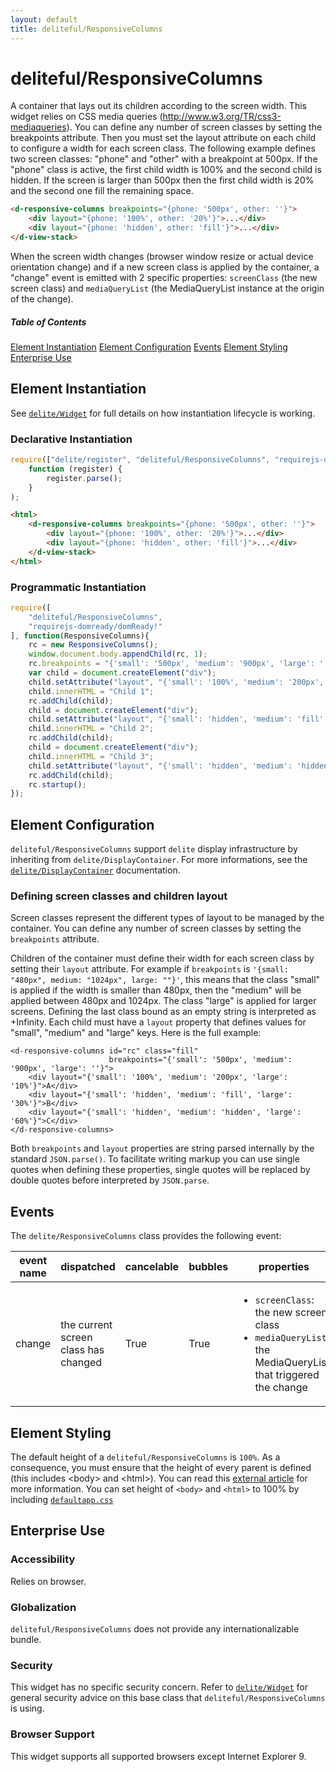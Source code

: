```yaml
---
layout: default
title: deliteful/ResponsiveColumns
---
```


# deliteful/ResponsiveColumns

A container that lays out its children according to the screen width. This widget relies on CSS media queries (http://www.w3.org/TR/css3-mediaqueries). You can define any number of screen classes by setting the breakpoints attribute. Then you must set the layout attribute on each child to configure a width for each screen class.
The following example defines two screen classes: "phone" and "other" with a breakpoint at 500px. If the "phone" class is active, the first child width is 100% and the second child is hidden. If the screen is larger than 500px then the first child width is 20% and the second one fill the remaining space.
```html
<d-responsive-columns breakpoints="{phone: '500px', other: ''}">
    <div layout="{phone: '100%', other: '20%'}">...</div>
    <div layout="{phone: 'hidden', other: 'fill'}">...</div>
</d-view-stack>
```
When the screen width changes (browser window resize or actual device orientation change) and if a new screen class is applied by the container, a "change" event is emitted with 2 specific properties: `screenClass` (the new screen class) and `mediaQueryList` (the MediaQueryList instance at the origin of the change).

##### Table of Contents
[Element Instantiation](#instantiation)
[Element Configuration](#configuration)
[Events](#events)
[Element Styling](#styling)  
[Enterprise Use](#enterprise)  

<a name="instantiation"></a>
## Element Instantiation

See [`delite/Widget`](/delite/docs/master/Widget.md) for full details on how instantiation lifecycle is working.

### Declarative Instantiation

```js
require(["delite/register", "deliteful/ResponsiveColumns", "requirejs-domready/domReady!"],
	function (register) {
  		register.parse();
	}
);
```

```html
<html>
	<d-responsive-columns breakpoints="{phone: '500px', other: ''}">
		<div layout="{phone: '100%', other: '20%'}">...</div>
		<div layout="{phone: 'hidden', other: 'fill'}">...</div>
	</d-view-stack>
</html>
```

### Programmatic Instantiation

```js
require([
	"deliteful/ResponsiveColumns",
	"requirejs-domready/domReady!"
], function(ResponsiveColumns){
	rc = new ResponsiveColumns();
	window.document.body.appendChild(rc, 1);
	rc.breakpoints = "{'small': '500px', 'medium': '900px', 'large': ''}";
	var child = document.createElement("div");
	child.setAttribute("layout", "{'small': '100%', 'medium': '200px', 'large': '10%'}");
	child.innerHTML = "Child 1";
	rc.addChild(child);
	child = document.createElement("div");
	child.setAttribute("layout", "{'small': 'hidden', 'medium': 'fill', 'large': '30%'}");
	child.innerHTML = "Child 2";
	rc.addChild(child);
	child = document.createElement("div");
	child.innerHTML = "Child 3";
	child.setAttribute("layout", "{'small': 'hidden', 'medium': 'hidden', 'large': '60%'}");
	rc.addChild(child);
	rc.startup();
});
```

<a name="configuration"></a>
## Element Configuration

`deliteful/ResponsiveColumns` support `delite` display infrastructure by inheriting from `delite/DisplayContainer`. 
For more informations, see the [`delite/DisplayContainer`](/delite/docs/master/DisplayContainer.md) documentation.

### Defining screen classes and children layout

Screen classes represent the different types of layout to be managed by the container. You can define any number of screen classes by setting the `breakpoints` attribute. 

Children of the container must define their width for each screen class by setting their `layout` attribute.
For example if `breakpoints` is `'{small: "480px", medium: "1024px", large: ""}'`, this means that the class "small" is applied if the width is smaller than 480px, then the "medium" will be applied between 480px and 1024px. The class "large" is applied for larger screens. Defining the last class bound as an empty string is interpreted as +Infinity.
Each child must have a `layout` property that defines values for "small", "medium" and "large" keys. Here is the full example:
```
<d-responsive-columns id="rc" class="fill"
					  breakpoints="{'small': '500px', 'medium': '900px', 'large': ''}">
	<div layout="{'small': '100%', 'medium': '200px', 'large': '10%'}">A</div>
	<div layout="{'small': 'hidden', 'medium': 'fill', 'large': '30%'}">B</div>
	<div layout="{'small': 'hidden', 'medium': 'hidden', 'large': '60%'}">C</div>
</d-responsive-columns>
```

Both `breakpoints` and `layout` properties are string parsed internally by the standard `JSON.parse()`. To facilitate writing markup you can use single quotes when defining these properties, single quotes will be replaced by double quotes before interpreted by `JSON.parse`.

<a name="events"></a>
## Events

The `delite/ResponsiveColumns` class provides the following event:

|event name|dispatched|cancelable|bubbles|properties|
|----------|----------|----------|-------|----------|
|change|the current screen class has changed|True|True|<ul><li>`screenClass`: the new screen class</li><li>`mediaQueryList`: the MediaQueryList that triggered the change</li></ul>|
 

<a name="styling"></a>
## Element Styling

The default height of a `deliteful/ResponsiveColumns` is ``100%``. As a consequence, you must ensure that the height of every parent is defined (this includes \<body> and \<html>). You can read this [external article](http://webdesign.about.com/od/csstutorials/f/set-css-height-100-percent.htm) for more information. 
You can set height of `<body>` and `<html>` to 100% by including [`defaultapp.css`](/delite/docs/master/defaultapp.md) 

<a name="enterprise"></a>
## Enterprise Use

### Accessibility

Relies on browser.

### Globalization

`deliteful/ResponsiveColumns` does not provide any internationalizable bundle.

### Security

This widget has no specific security concern. Refer to [`delite/Widget`](/delite/docs/master/Widget.md) for general security advice on this base class that `deliteful/ResponsiveColumns` is using.

### Browser Support

This widget supports all supported browsers except Internet Explorer 9.
